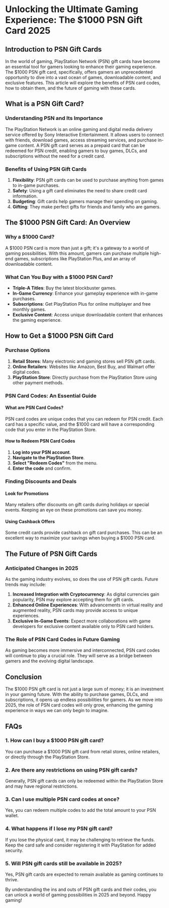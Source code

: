 # Unlocking the Ultimate Gaming Experience: The $1000 PSN Gift Card 2025

## Introduction to PSN Gift Cards

In the world of gaming, PlayStation Network (PSN) gift cards have become an essential tool for gamers looking to enhance their gaming experience. The $1000 PSN gift card, specifically, offers gamers an unprecedented opportunity to dive into a vast ocean of games, downloadable content, and exclusive features. This article will explore the benefits of PSN card codes, how to obtain them, and the future of gaming with these cards.

## What is a PSN Gift Card?

### Understanding PSN and Its Importance

The PlayStation Network is an online gaming and digital media delivery service offered by Sony Interactive Entertainment. It allows users to connect with friends, download games, access streaming services, and purchase in-game content. A PSN gift card serves as a prepaid card that can be redeemed for PSN credit, enabling gamers to buy games, DLCs, and subscriptions without the need for a credit card.

### Benefits of Using PSN Gift Cards

1. **Flexibility**: PSN gift cards can be used to purchase anything from games to in-game purchases.
2. **Safety**: Using a gift card eliminates the need to share credit card information.
3. **Budgeting**: Gift cards help gamers manage their spending on gaming.
4. **Gifting**: They make perfect gifts for friends and family who are gamers.

## The $1000 PSN Gift Card: An Overview

### Why a $1000 Card?

A $1000 PSN card is more than just a gift; it's a gateway to a world of gaming possibilities. With this amount, gamers can purchase multiple high-end games, subscriptions like PlayStation Plus, and an array of downloadable content.

### What Can You Buy with a $1000 PSN Card?

- **Triple-A Titles**: Buy the latest blockbuster games.
- **In-Game Currency**: Enhance your gameplay experience with in-game purchases.
- **Subscriptions**: Get PlayStation Plus for online multiplayer and free monthly games.
- **Exclusive Content**: Access unique downloadable content that enhances the gaming experience.

## How to Get a $1000 PSN Gift Card

### Purchase Options

1. **Retail Stores**: Many electronic and gaming stores sell PSN gift cards.
2. **Online Retailers**: Websites like Amazon, Best Buy, and Walmart offer digital codes.
3. **PlayStation Store**: Directly purchase from the PlayStation Store using other payment methods.

### PSN Card Codes: An Essential Guide

#### What are PSN Card Codes?

PSN card codes are unique codes that you can redeem for PSN credit. Each card has a specific value, and the $1000 card will have a corresponding code that you enter in the PlayStation Store.

#### How to Redeem PSN Card Codes

1. **Log into your PSN account**.
2. **Navigate to the PlayStation Store**.
3. **Select "Redeem Codes"** from the menu.
4. **Enter the code** and confirm.

### Finding Discounts and Deals

#### Look for Promotions

Many retailers offer discounts on gift cards during holidays or special events. Keeping an eye on these promotions can save you money.

#### Using Cashback Offers

Some credit cards provide cashback on gift card purchases. This can be an excellent way to maximize your savings when buying a $1000 PSN card.

## The Future of PSN Gift Cards

### Anticipated Changes in 2025

As the gaming industry evolves, so does the use of PSN gift cards. Future trends may include:

1. **Increased Integration with Cryptocurrency**: As digital currencies gain popularity, PSN may explore accepting them for gift cards.
2. **Enhanced Online Experiences**: With advancements in virtual reality and augmented reality, PSN cards may provide access to unique experiences.
3. **Exclusive In-Game Events**: Expect more collaborations with game developers for exclusive content available only to PSN card holders.

### The Role of PSN Card Codes in Future Gaming

As gaming becomes more immersive and interconnected, PSN card codes will continue to play a crucial role. They will serve as a bridge between gamers and the evolving digital landscape.

## Conclusion

The $1000 PSN gift card is not just a large sum of money; it is an investment in your gaming future. With the ability to purchase games, DLCs, and subscriptions, it opens up endless possibilities for gamers. As we move into 2025, the role of PSN card codes will only grow, enhancing the gaming experience in ways we can only begin to imagine.

## FAQs

### 1. How can I buy a $1000 PSN gift card?

You can purchase a $1000 PSN gift card from retail stores, online retailers, or directly through the PlayStation Store.

### 2. Are there any restrictions on using PSN gift cards?

Generally, PSN gift cards can only be redeemed within the PlayStation Store and may have regional restrictions.

### 3. Can I use multiple PSN card codes at once?

Yes, you can redeem multiple codes to add the total amount to your PSN wallet.

### 4. What happens if I lose my PSN gift card?

If you lose the physical card, it may be challenging to retrieve the funds. Keep the card safe and consider registering it with PlayStation for added security.

### 5. Will PSN gift cards still be available in 2025?

Yes, PSN gift cards are expected to remain available as gaming continues to thrive.

By understanding the ins and outs of PSN gift cards and their codes, you can unlock a world of gaming possibilities in 2025 and beyond. Happy gaming!

